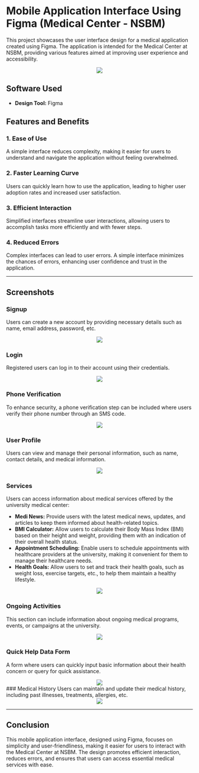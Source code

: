 # Mobile Application Interface Using Figma (Medical Center - NSBM)

This project showcases the user interface design for a medical application created using Figma. The application is intended for the Medical Center at NSBM, providing various features aimed at improving user experience and accessibility.


<div align="center">
	<img src="https://github.com/grHarshan/MOBILE-APPLICATION-INTERFACE-USING-FIGMA/blob/main/mobile%20application%20interface%20for%20NSBM%20medical%20center/02.png">
</div>


## Software Used
- **Design Tool:** Figma

## Features and Benefits

### 1. Ease of Use
A simple interface reduces complexity, making it easier for users to understand and navigate the application without feeling overwhelmed.

### 2. Faster Learning Curve
Users can quickly learn how to use the application, leading to higher user adoption rates and increased user satisfaction.

### 3. Efficient Interaction
Simplified interfaces streamline user interactions, allowing users to accomplish tasks more efficiently and with fewer steps.

### 4. Reduced Errors
Complex interfaces can lead to user errors. A simple interface minimizes the chances of errors, enhancing user confidence and trust in the application.

---

## Screenshots

### Signup
Users can create a new account by providing necessary details such as name, email address, password, etc.

<div align="center">
	<img src="https://github.com/grHarshan/MOBILE-APPLICATION-INTERFACE-USING-FIGMA/blob/main/mobile%20application%20interface%20for%20NSBM%20medical%20center/03.png  ">
</div>

### Login
Registered users can log in to their account using their credentials.

<div align="center">
	<img src=" https://github.com/grHarshan/MOBILE-APPLICATION-INTERFACE-USING-FIGMA/blob/main/mobile%20application%20interface%20for%20NSBM%20medical%20center/04.png ">
</div>

### Phone Verification
To enhance security, a phone verification step can be included where users verify their phone number through an SMS code.

<div align="center">
	<img src="https://github.com/grHarshan/MOBILE-APPLICATION-INTERFACE-USING-FIGMA/blob/main/mobile%20application%20interface%20for%20NSBM%20medical%20center/05.png">
</div>

### User Profile
Users can view and manage their personal information, such as name, contact details, and medical information.

<div align="center">
	<img src=" https://github.com/grHarshan/MOBILE-APPLICATION-INTERFACE-USING-FIGMA/blob/main/mobile%20application%20interface%20for%20NSBM%20medical%20center/06.png ">
</div>

### Services
Users can access information about medical services offered by the university medical center:

- **Medi News:** Provide users with the latest medical news, updates, and articles to keep them informed about health-related topics.
- **BMI Calculator:** Allow users to calculate their Body Mass Index (BMI) based on their height and weight, providing them with an indication of their overall health status.
- **Appointment Scheduling:** Enable users to schedule appointments with healthcare providers at the university, making it convenient for them to manage their healthcare needs.
- **Health Goals:** Allow users to set and track their health goals, such as weight loss, exercise targets, etc., to help them maintain a healthy lifestyle.

<div align="center">
	<img src=" https://github.com/grHarshan/MOBILE-APPLICATION-INTERFACE-USING-FIGMA/blob/main/mobile%20application%20interface%20for%20NSBM%20medical%20center/07.png ">
</div>

### Ongoing Activities
This section can include information about ongoing medical programs, events, or campaigns at the university.

<div align="center">
	<img src=" https://github.com/grHarshan/MOBILE-APPLICATION-INTERFACE-USING-FIGMA/blob/main/mobile%20application%20interface%20for%20NSBM%20medical%20center/08.png ">
</div>

### Quick Help Data Form
A form where users can quickly input basic information about their health concern or query for quick assistance.

<div align="center">
	<img src=" https://github.com/grHarshan/MOBILE-APPLICATION-INTERFACE-USING-FIGMA/blob/main/mobile%20application%20interface%20for%20NSBM%20medical%20center/09.png ">
</div>
### Medical History
Users can maintain and update their medical history, including past illnesses, treatments, allergies, etc.

<div align="center">
	<img src=" https://github.com/grHarshan/MOBILE-APPLICATION-INTERFACE-USING-FIGMA/blob/main/mobile%20application%20interface%20for%20NSBM%20medical%20center/10.png ">
</div>

---

## Conclusion

This mobile application interface, designed using Figma, focuses on simplicity and user-friendliness, making it easier for users to interact with the Medical Center at NSBM. The design promotes efficient interaction, reduces errors, and ensures that users can access essential medical services with ease.
